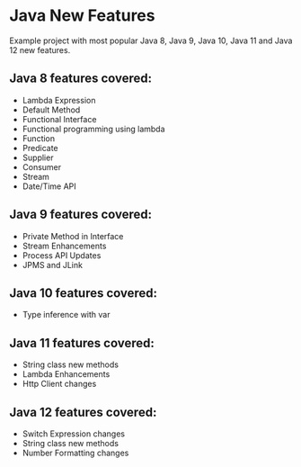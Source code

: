 # Java New Features

Example project with most popular Java 8, Java 9, Java 10, Java 11 and Java 12 new features.

## Java 8 features covered:

- Lambda Expression
- Default Method
- Functional Interface
- Functional programming using lambda
- Function
- Predicate
- Supplier
- Consumer
- Stream
- Date/Time API

## Java 9 features covered:

- Private Method in Interface
- Stream Enhancements
- Process API Updates
- JPMS and JLink

## Java 10 features covered:

- Type inference with var

## Java 11 features covered:

- String class new methods
- Lambda Enhancements
- Http Client changes

## Java 12 features covered:

- Switch Expression changes
- String class new methods
- Number Formatting changes